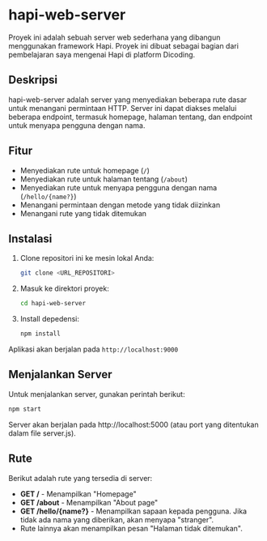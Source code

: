 # hapi-web-server

Proyek ini adalah sebuah server web sederhana yang dibangun menggunakan framework Hapi. Proyek ini dibuat sebagai bagian dari pembelajaran saya mengenai Hapi di platform Dicoding.

## Deskripsi

hapi-web-server adalah server yang menyediakan beberapa rute dasar untuk menangani permintaan HTTP. Server ini dapat diakses melalui beberapa endpoint, termasuk homepage, halaman tentang, dan endpoint untuk menyapa pengguna dengan nama.

## Fitur

- Menyediakan rute untuk homepage (`/`)
- Menyediakan rute untuk halaman tentang (`/about`)
- Menyediakan rute untuk menyapa pengguna dengan nama (`/hello/{name?}`)
- Menangani permintaan dengan metode yang tidak diizinkan
- Menangani rute yang tidak ditemukan

## Instalasi

1. Clone repositori ini ke mesin lokal Anda:
   ```bash
   git clone <URL_REPOSITORI>
2. Masuk ke direktori proyek:
   ```bash
   cd hapi-web-server
3. Install depedensi:
   ```bash
   npm install
Aplikasi akan berjalan pada `http://localhost:9000`

## Menjalankan Server

Untuk menjalankan server, gunakan perintah berikut:
   ```bash
   npm start
  ```
Server akan berjalan pada http://localhost:5000 (atau port yang ditentukan dalam file server.js).

## Rute

Berikut adalah rute yang tersedia di server:

- **GET /** - Menampilkan "Homepage"
- **GET /about** - Menampilkan "About page"
- **GET /hello/{name?}** - Menampilkan sapaan kepada pengguna. Jika tidak ada nama yang diberikan, akan menyapa "stranger".
- Rute lainnya akan menampilkan pesan "Halaman tidak ditemukan".
